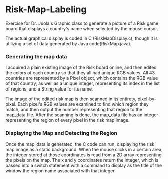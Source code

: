 # Risk-Map-Labeling
Exercise for Dr. Juola's Graphic class to generate a picture of a Risk game board that displays a country's name when selected by the mouse cursor.

The actual graphical display is coded in C (RiskMapDisplay.c), though it is utilizing a set of data generated by Java code(RiskMap.java).

### Generating the map data
I acquired a plain existing image of the Risk board online, and then edited the colors of each country so that they all had unique RGB values.
All 43 countries are represented by a Pixel object, which contains the RGB value of that country, as well as a unique integer, representing its index in the list of regions, and a String value for its name.

The image of the edited risk map is then scanned in its entirety, pixel-by-pixel.  Each pixel's RGB values are examined to find which region they match, and then output the number representing that region to the map_data file.  After the scanning is done, the map_data file has an integer representing the region of every pixel in the risk map image.

### Displaying the Map and Detecting the Region
Once the map_data is generated, the C code can run, displaying the risk map image as a static background.
When the mouse clicks in a certain area, the integer stored at those coordinates is read from a 2D array representing the pixels on the map.  The x and y coordinates return the integer, which is passed into a switch statement with a command to display as the title of the window the region name associated with that integer.

